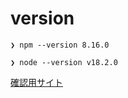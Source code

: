 # version

`❯ npm --version
8.16.0`

`❯ node --version
v18.2.0`

[確認用サイト](https://spiffy-dolphin-ef62d9.netlify.app/)

